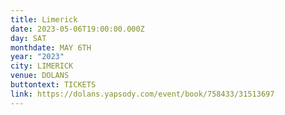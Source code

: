 ```yaml
---
title: Limerick
date: 2023-05-06T19:00:00.000Z
day: SAT
monthdate: MAY 6TH
year: "2023"
city: LIMERICK
venue: DOLANS
buttontext: TICKETS
link: https://dolans.yapsody.com/event/book/758433/31513697
---
```

